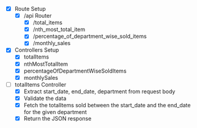 - [x] Route Setup
    - [x] /api Router
        - [x] /total_items
        - [x] /nth_most_total_item
        - [x] /percentage_of_department_wise_sold_items
        - [x] /monthly_sales

- [x] Controllers Setup
    - [x] totalItems
    - [x] nthMostTotalItem
    - [x] percentageOfDepartmentWiseSoldItems
    - [x] monthlySales

- [ ] totalItems Controller
    - [x] Extract start_date, end_date, department from request body
    - [x] Validate the data 
    - [x] Fetch the totalItems sold between the start_date and the end_date for the given department
    - [x] Return the JSON response
